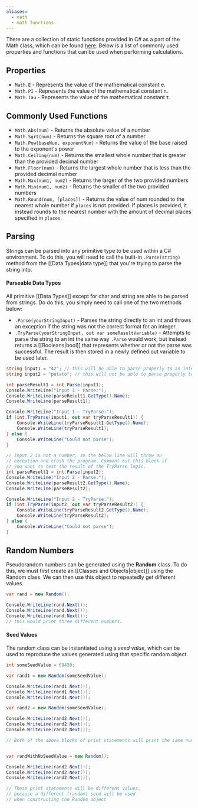 ```yaml
---
aliases:
  - math
  - math functions
---
```

There are a collection of static functions provided in C# as a part of the Math class, which can be found [here](https://learn.microsoft.com/en-us/dotnet/api/system.math?view=net-8.0). Below is a list of commonly used properties and functions that can be used when performing calculations.

## Properties

- `Math.E` - Represents the value of the mathematical constant e.
- `Math.PI` - Represents the value of the mathematical constant π.
- `Math.Tau` - Represents the value of the mathematical constant τ.

## Commonly Used Functions
- `Math.Abs(num)` - Returns the absolute value of a number
- `Math.Sqrt(num)` - Returns the square root of a number
- `Math.Pow(baseNum, exponentNum)` - Returns the value of the base raised to the exponent's power
- `Math.Ceiling(num)` - Returns the smallest whole number that is greater than the provided decimal number
- `Math.Floor(num)` - Returns the largest whole number that is less than the provided decimal number
- `Math.Max(num1, num2)` - Returns the larger of the two provided numbers
- `Math.Min(num1, num2)` - Returns the smaller of the two provided numbers
- `Math.Round(num, [places])` - Returns the value of num rounded to the nearest whole number if `places` is not provided. If places is provided, it instead rounds to the nearest number with the amount of decimal places specified in `places`.

## Parsing

Strings can be parsed into any primitive type to be used within a C# environment. To do this, you will need to call the built-in `.Parse(string)` method from the [[Data Types|data type]] that you're trying to parse the string into.

#### Parseable Data Types

All primitive [[Data Types]] except for char and string are able to be parsed from strings. Do do this, you simply need to call one of the two methods below:
- `.Parse(yourStringInput)` - Parses the string directly to an int and throws an exception if the string was not the correct format for an integer.
- `.TryParse(yourStringInput, out var someResultVariable)` - Attempts to parse the string to an int the same way `.Parse` would work, but instead returns a [[Booleans|bool]] that represents whether or not the parse was successful. The result is then stored in a newly defined out variable to be used later.

```csharp
string input1 = "42"; // this will be able to parse properly to an integer
string input2 = "potato"; // this will not be able to parse properly to an integer

int parseResult1 = int.Parse(input1);
Console.WriteLine("Input 1 - Parse:");
Console.WriteLine(parseResult1.GetType().Name);
Console.WriteLine(parseResult1);

Console.WriteLine("Input 1 - TryParse:");
if (int.TryParse(input1, out var tryParseResult1)) {
	Console.WriteLine(tryParseResult1.GetType().Name);
	Console.WriteLine(tryParseResult1);
} else {
	Console.WriteLine("Could not parse");
}

// Input 2 is not a number, so the below line will throw an 
// exception and crash the program. Comment out this block if 
// you want to test the result of the TryParse logic. 
int parseResult1 = int.Parse(input2);
Console.WriteLine("Input 2 - Parse:");
Console.WriteLine(parseResult2.GetType().Name);
Console.WriteLine(parseResult2);

Console.WriteLine("Input 2 - TryParse:");
if (int.TryParse(input2, out var tryParseResult2)) {
	Console.WriteLine(tryParseResult2.GetType().Name);
	Console.WriteLine(tryParseResult2);
} else {
	Console.WriteLine("Could not parse");
}
```

## Random Numbers

Pseudorandom numbers can be generated using the **Random** class. To do this, we must first create an [[Classes and Objects|object]] using the Random class. We can then use this object to repeatedly get different values.

```csharp
var rand = new Random();

Console.WriteLine(rand.Next());
Console.WriteLine(rand.Next());
Console.WriteLine(rand.Next());
// this would print three different numbers.
```

#### Seed Values

The random class can be instantiated using a *seed value*, which can be used to reproduce the values generated using that specific random object.

```csharp
int someSeedValue = 69420;

var rand1 = new Random(someSeedValue);

Console.WriteLine(rand1.Next());
Console.WriteLine(rand1.Next());
Console.WriteLine(rand1.Next());

var rand2 = new Random(someSeedValue);

Console.WriteLine(rand2.Next());
Console.WriteLine(rand2.Next());
Console.WriteLine(rand2.Next());

// Both of the above blocks of print statements will print the same numbers


var randWithNoSeedValue = new Random();

Console.WriteLine(rand2.Next());
Console.WriteLine(rand2.Next());
Console.WriteLine(rand2.Next());

// These print statements will be different values, 
// because a different (random) seed will be used 
// when constructing the Random object
```